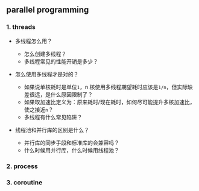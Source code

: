 ## parallel programming

### 1. threads
- 多线程怎么用？

  - 怎么创建多线程？
  - 多线程常见的性能开销是多少？

- 怎么使用多线程才是对的？

  - 如果说单核耗时是单位`1`，n 核使用多线程期望耗时应该是`1/n`，但实际缺差很远，是什么原因限制了？
  - 如果取加速比定义为：原来耗时/现在耗时，如何尽可能提升多核加速比，使之接近`n`？
  - 多线程有什么常见陷阱？

- 线程池和并行库的区别是什么？
  - 并行库的同步手段和标准库的会兼容吗？
  - 什么时候用并行库，什么时候用线程池？

### 2. process

### 3. coroutine

